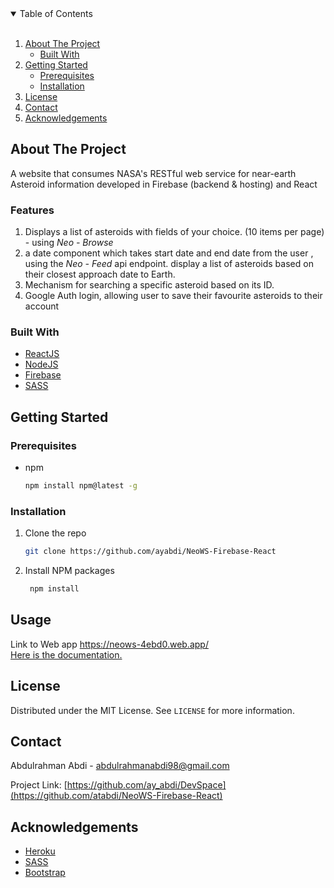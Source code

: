 

<!-- TABLE OF CONTENTS -->
<details open="open">
  <summary>Table of Contents</summary>
  <br/>
  <ol>
    <li>
      <a href="#about-the-project">About The Project</a>
      <ul>
        <li><a href="#built-with">Built With</a></li>
      </ul>
    </li>
    <li>
      <a href="#getting-started">Getting Started</a>
      <ul>
        <li><a href="#prerequisites">Prerequisites</a></li>
        <li><a href="#installation">Installation</a></li>
      </ul>
    </li>
    <li><a href="#license">License</a></li>
    <li><a href="#contact">Contact</a></li>
    <li><a href="#acknowledgements">Acknowledgements</a></li>
  </ol>
</details>



<!-- ABOUT THE PROJECT -->
## About The Project

A website that consumes NASA's RESTful web service for near-earth Asteroid information developed in Firebase (backend & hosting) and React
  ### Features 
1. Displays a list of asteroids with fields of your choice. (10 items per page) - using *Neo - Browse*
2. a date component which takes start date and end date from the user , using the *Neo - Feed* api endpoint. display a list of asteroids based on their closest approach date to      Earth. 
3. Mechanism for searching a specific asteroid based on its ID.
4. Google Auth login, allowing user to save their favourite asteroids to their account

### Built With

* [ReactJS](https://)
* [NodeJS](https://)
* [Firebase](https://)
* [SASS](https://)


<!-- GETTING STARTED -->
## Getting Started


### Prerequisites

* npm
  ```sh
  npm install npm@latest -g
  ```
### Installation

  1. Clone the repo
     ```sh
     git clone https://github.com/ayabdi/NeoWS-Firebase-React
     ```
  2. Install NPM packages
     ```sh
      npm install
      ```
   
   ## Usage
   Link to Web app  https://neows-4ebd0.web.app/ <br/>
   <a href="https://api.nasa.gov/neo/?api_key=DEMO_KEY"> Here is the documentation.</a>

   
   
   ## License

Distributed under the MIT License. See `LICENSE` for more information.



<!-- CONTACT -->
## Contact

Abdulrahman Abdi  - abdulrahmanabdi98@gmail.com

Project Link: [https://github.com/ay_abdi/DevSpace](https://github.com/atabdi/NeoWS-Firebase-React)



<!-- ACKNOWLEDGEMENTS -->
## Acknowledgements
* [Heroku](https://)
* [SASS](https://)
* [Bootstrap](https://)



